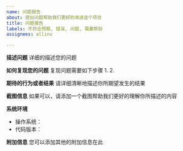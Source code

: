 ```yaml
---
name: 问题报告
about: 提出问题帮助我们更好的改进这个项目
title: 问题报告
labels: 不符合预期, 错误, 问题, 需要帮助
assignees: allinu

---
```


**描述问题**
详细的描述您的问题

**如何复现您的问题**
复现问题需要如下步骤
1.
2.


**期待的行为或者结果**
请详细清晰地描述你所期望发生的结果

**截图信息**
如果可以，请添加一个截图帮助我们更好的理解你所描述的内容

**系统环境**
 - 操作系统：
 - 代码版本：

**附加信息**
您可以添加其他的附加信息在此
